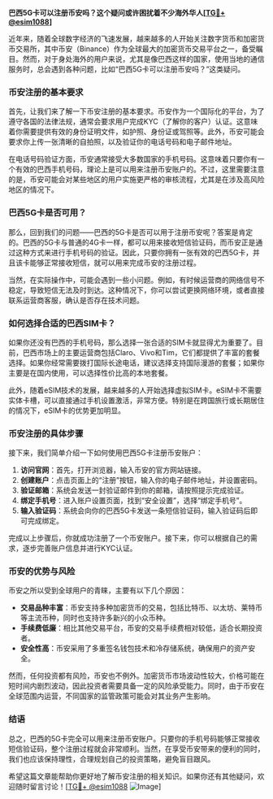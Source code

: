 **巴西5G卡可以注册币安吗？这个疑问或许困扰着不少海外华人[[TG💪+ @esim1088](https://t.me/s/esim1088)]**

近年来，随着全球数字经济的飞速发展，越来越多的人开始关注数字货币和加密货币交易所，其中币安（Binance）作为全球最大的加密货币交易平台之一，备受瞩目。然而，对于身处海外的用户来说，尤其是像巴西这样的国家，使用当地的通信服务时，总会遇到各种问题，比如“巴西5G卡可以注册币安吗？”这类疑问。

### 币安注册的基本要求

首先，让我们来了解一下币安注册的基本要求。币安作为一个国际化的平台，为了遵守各国的法律法规，通常会要求用户完成KYC（了解你的客户）认证。这意味着你需要提供有效的身份证明文件，如护照、身份证或驾照等。此外，币安可能会要求你上传一张清晰的自拍照，以及验证你的电话号码和电子邮件地址。

在电话号码验证方面，币安通常接受大多数国家的手机号码。这意味着只要你有一个有效的巴西手机号码，理论上是可以用来注册币安账户的。不过，这里需要注意的是，币安可能会对某些地区的用户实施更严格的审核流程，尤其是在涉及高风险地区的情况下。

### 巴西5G卡是否可用？

那么，回到我们的问题——巴西的5G卡是否可以用于注册币安呢？答案是肯定的。巴西的5G卡与普通的4G卡一样，都可以用来接收短信验证码，而币安正是通过这种方式来进行手机号码的验证。因此，只要你拥有一张有效的巴西5G卡，并且该卡能够正常接收短信，就可以用来完成币安的注册过程。

当然，在实际操作中，可能会遇到一些小问题。例如，有时候运营商的网络信号不稳定，导致短信无法及时到达。这种情况下，你可以尝试更换网络环境，或者直接联系运营商客服，确认是否存在技术问题。

### 如何选择合适的巴西SIM卡？

如果你还没有巴西的手机号码，那么选择一张合适的SIM卡就显得尤为重要了。目前，巴西市场上的主要运营商包括Claro、Vivo和Tim，它们都提供了丰富的套餐选择。如果你经常需要拨打国际长途电话，建议选择支持国际漫游的套餐；如果你主要是在国内使用，可以选择性价比高的本地套餐。

此外，随着eSIM技术的发展，越来越多的人开始选择虚拟SIM卡。eSIM卡不需要实体卡槽，可以直接通过手机设置激活，非常方便。特别是在跨国旅行或长期居住的情况下，eSIM卡的优势更加明显。

### 币安注册的具体步骤

接下来，我们简单介绍一下如何使用巴西5G卡注册币安账户：

1. **访问官网**：首先，打开浏览器，输入币安的官方网站链接。
2. **创建账户**：点击页面上的“注册”按钮，输入你的电子邮件地址，并设置密码。
3. **验证邮箱**：系统会发送一封验证邮件到你的邮箱，请按照提示完成验证。
4. **绑定手机号**：进入账户设置页面，找到“安全设置”，选择“绑定手机号”。
5. **输入验证码**：系统会向你的巴西5G卡发送一条短信验证码，输入验证码后即可完成绑定。

完成以上步骤后，你就成功注册了一个币安账户。接下来，你可以根据自己的需求，逐步完善账户信息并进行KYC认证。

### 币安的优势与风险

币安之所以受到全球用户的青睐，主要有以下几个原因：

- **交易品种丰富**：币安支持多种加密货币的交易，包括比特币、以太坊、莱特币等主流币种，同时也支持许多新兴的小众币种。
- **手续费低廉**：相比其他交易平台，币安的交易手续费相对较低，适合长期投资者。
- **安全性高**：币安采用了多重签名钱包技术和冷存储系统，确保用户的资产安全。

然而，任何投资都有风险，币安也不例外。加密货币市场波动性较大，价格可能在短时间内剧烈波动，因此投资者需要具备一定的风险承受能力。同时，由于币安在全球范围内运营，不同国家的监管政策可能会对其业务产生影响。

### 结语

总之，巴西的5G卡完全可以用来注册币安账户。只要你的手机号码能够正常接收短信验证码，整个注册过程就会非常顺利。当然，在享受币安带来的便利的同时，我们也应该保持理性，合理规划自己的投资策略，避免盲目跟风。

希望这篇文章能帮助你更好地了解币安注册的相关知识。如果你还有其他疑问，欢迎随时留言讨论！[[TG💪+ @esim1088](https://t.me/s/esim1088) ![Image](https://i.postimg.cc/4NQfJmqS/Snipaste-2025-05-13-00-14-12.png)]